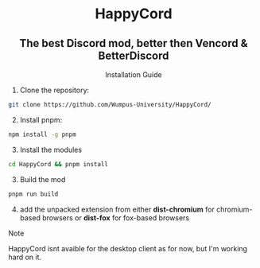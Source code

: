 <h1 align="center">HappyCord</h1>
<h2 align="center">The best Discord mod, better then Vencord &amp; BetterDiscord</h2>
<p align="center">Installation Guide</p>

1. Clone the repository:
```sh
git clone https://github.com/Wumpus-University/HappyCord/
```
2. Install pnpm:
```sh
npm install -g pnpm
```   
3. Install the modules
```sh
cd HappyCord && pnpm install
```
3. Build the mod
```sh
pnpm run build
```

4. add the unpacked extension from either **dist-chromium** for chromium-based browsers or **dist-fox** for fox-based browsers

> [!NOTE]
> HappyCord isnt avaible for the desktop client as for now, but I'm working hard on it.
